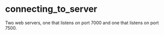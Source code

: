 # connecting_to_server
Two web servers, one that listens on port 7000 and one that listens on port 7500.

